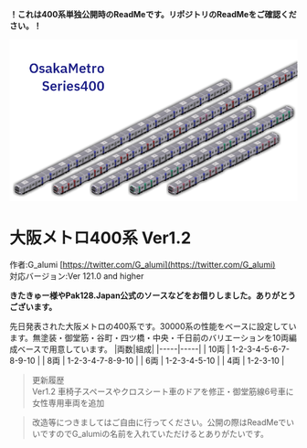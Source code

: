**！これは400系単独公開時のReadMeです。リポジトリのReadMeをご確認ください。！**

![サムネイル](サムネOS400.png)
# 大阪メトロ400系 Ver1.2

作者:G_alumi [https://twitter.com/G_alumi](https://twitter.com/G_alumi)  
対応バージョン:Ver 121.0 and higher

**きたきゅー様やPak128.Japan公式のソースなどをお借りしました。ありがとうございます。**

先日発表された大阪メトロの400系です。30000系の性能をベースに設定しています。無塗装・御堂筋・谷町・四ツ橋・中央・千日前のバリエーションを10両編成ベースで用意しています。
|両数|組成|
|-----|-----|
| 10両 | 1-2-3-4-5-6-7-8-9-10 |
| 8両 | 1-2-3-4-7-8-9-10 |
| 6両 | 1-2-3-4-5-10 |
| 4両 | 1-2-3-10 |

>更新履歴  
>Ver1.2 車椅子スペースやクロスシート車のドアを修正・御堂筋線6号車に女性専用車両を追加

> 改造等につきましてはご自由に行ってください。公開の際はReadMeでいいですのでG_alumiの名前を入れていただけるとありがたいです。